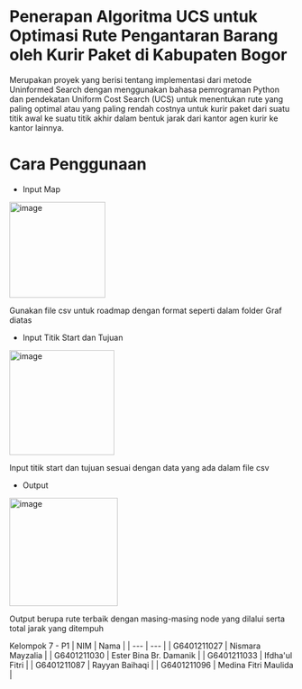 # Penerapan Algoritma UCS untuk Optimasi Rute Pengantaran Barang oleh Kurir Paket di Kabupaten Bogor

  Merupakan proyek yang berisi tentang implementasi dari metode Uninformed Search dengan menggunakan bahasa pemrograman Python dan pendekatan Uniform Cost Search (UCS) untuk menentukan rute yang paling optimal atau yang paling rendah costnya untuk kurir paket dari suatu titik awal ke suatu titik akhir dalam bentuk jarak dari kantor agen kurir ke kantor lainnya. 

# Cara Penggunaan

- Input Map
<img width="170" alt="image" src="https://github.com/rayyanb572/ProjectAI_UCS/assets/125993858/dd9c41e4-3c75-4911-9eae-b2eb80af4bed">

Gunakan file csv untuk roadmap dengan format seperti dalam folder Graf diatas

- Input Titik Start dan Tujuan
<img width="186" alt="image" src="https://github.com/rayyanb572/ProjectAI_UCS/assets/125993858/dd647dd4-2207-436b-b537-28ddaf87b462">

Input titik start dan tujuan sesuai dengan data yang ada dalam file csv

- Output
<img width="192" alt="image" src="https://github.com/rayyanb572/ProjectAI_UCS/assets/125993858/d1c8aa38-1393-456c-8536-fb8a7f7d1eaf">

Output berupa rute terbaik dengan masing-masing node yang dilalui serta total jarak yang ditempuh


Kelompok 7 - P1
| NIM | Nama |
| --- | --- |
| G6401211027 | Nismara Mayzalia |
| G6401211030 | Ester Bina Br. Damanik |
| G6401211033 | Ifdha'ul Fitri |
| G6401211087 | Rayyan Baihaqi |
| G6401211096 | Medina Fitri Maulida |
